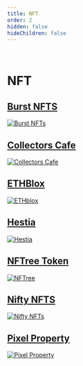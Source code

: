 ```yaml
---
title: NFT
order: 2
hidden: false
hideChildren: false
---
```


&nbsp;
# NFT
## [Burst NFTS](/docs/project-showcase/nft/burst-nft/)
[![Burst NFTs](/static/images/project-showcase/banners/BurstNFT.png)](/docs/project-showcase/nft/burst-nft/)

## [Collectors Cafe](/docs/project-showcase/nft/collectors-cafe/)
[![Collectors Cafe](/static/images/project-showcase/banners/collectors-cafe.png)](/docs/project-showcase/nft/collectors-cafe/)

## [ETHBlox](/docs/project-showcase/nft/ethblox/)
[![ETHblox](/static/images/project-showcase/banners/ethblox.png)](/docs/project-showcase/nft/ethblox/)

## [Hestia](/docs/project-showcase/nft/nft/hestia/)
[![Hestia](/static/images/project-showcase/banners/Hestia.png)](/docs/project-showcase/nft/hestia/)

## [NFTree Token](/docs/project-showcase/nft/nftree/)
[![NFTree](/static/images/project-showcase/banners/nftree.png)](/docs/project-showcase/nft/nftree/)

## [Nifty NFTS](/docs/project-showcase/nft/nifty-nfts/)
[![Nifty NFTs](/static/images/project-showcase/banners/nifty_nfts.png)](/docs/project-showcase/nft/nifty-nfts/)

## [Pixel Property](/docs/project-showcase/nft/pixel-property/)
[![Pixel Property](/static/images/project-showcase/banners/pixel-property.png)](/docs/project-showcase/nft/pixel-property/)

